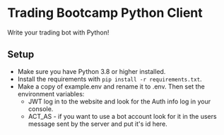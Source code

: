 # Trading Bootcamp Python Client

Write your trading bot with Python!

## Setup

- Make sure you have Python 3.8 or higher installed.
- Install the requirements with `pip install -r requirements.txt`.
- Make a copy of example.env and rename it to .env. Then set the environment variables:
  - JWT log in to the website and look for the Auth info log in your console.
  - ACT_AS - if you want to use a bot account look for it in the users message sent by the server and put it's id here.
